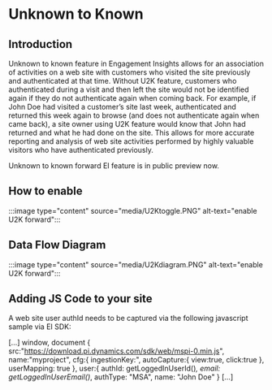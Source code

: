 # Unknown to Known  

## Introduction

Unknown to known  feature in Engagement Insights allows for an association of activities on a web site with customers who visited the site previously and authenticated at that time. Without U2K feature, customers who authenticated during a visit and then left the site would not be identified again if they do not authenticate again when coming back. For example, if John Doe had visited a customer’s site last week, authenticated and returned this week again to browse (and does not authenticate again when came back), a site owner using U2K feature would know that John had returned and what he had done on the site. This allows for more accurate reporting and analysis of web site activities performed by highly valuable visitors who have authenticated previously.

Unknown to known forward EI feature is in public preview now. 

## How to enable
:::image type="content" source="media/U2Ktoggle.PNG" alt-text="enable U2K forward":::
## Data Flow Diagram
:::image type="content" source="media/U2Kdiagram.PNG" alt-text="enable U2K forward":::
## Adding JS Code to your site

A web site user authId needs to be captured via the following javascript sample via EI SDK:

[…]
window, document
{
src:"https://download.pi.dynamics.com/sdk/web/mspi-0.min.js",
name:"myproject",
cfg:{
ingestionKey:<paste your ingestion key>",
autoCapture:{
view:true,
click:true
},
userMapping: true
},
user:{
authId: getLoggedInUserId()*,
email: getLoggedInUserEmail()*,
authType: "MSA",
name: "John Doe"
}
[…]

